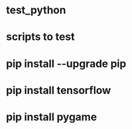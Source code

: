 # test_python
# scripts to test
# pip install --upgrade pip
# pip install tensorflow
# pip install pygame
